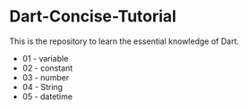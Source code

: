 # Dart-Concise-Tutorial

This is the repository to learn the essential knowledge of Dart.

- 01 - variable
- 02 - constant
- 03 - number
- 04 - String
- 05 - datetime

